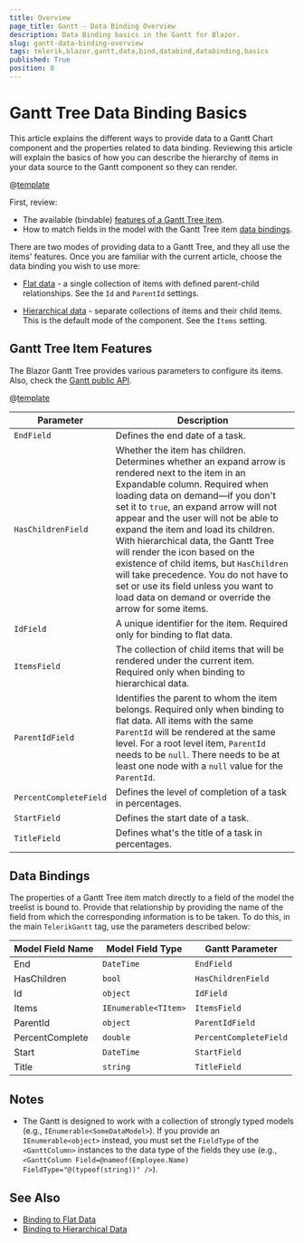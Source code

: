 ```yaml
---
title: Overview
page_title: Gantt - Data Binding Overview
description: Data Binding basics in the Gantt for Blazor.
slug: gantt-data-binding-overview
tags: telerik,blazor,gantt,data,bind,databind,databinding,basics
published: True
position: 0
---
```


# Gantt Tree Data Binding Basics

This article explains the different ways to provide data to a Gantt Chart component and the properties related to data binding. Reviewing this article will explain the basics of how you can describe the hierarchy of items in your data source to the Gantt component so they can render.

@[template](/_contentTemplates/common/general-info.md#valuebind-vs-databind-link)

First, review:

* The available (bindable) [features of a Gantt Tree item](#gantt-tree-item-features).
* How to match fields in the model with the Gantt Tree item [data bindings](#data-bindings).

There are two modes of providing data to a Gantt Tree, and they all use the items' features. Once you are familiar with the current article, choose the data binding you wish to use more:

* [Flat data](slug://gantt-data-binding-flat-data) - a single collection of items with defined parent-child relationships. See the `Id` and `ParentId` settings.

* [Hierarchical data](slug://gantt-data-binding-hierarchical-data) - separate collections of items and their child items. This is the default mode of the component. See the `Items` setting.

## Gantt Tree Item Features

The Blazor Gantt Tree provides various parameters to configure its items. Also, check the [Gantt public API](/blazor-ui/api/Telerik.Blazor.Components.TelerikGantt-1).

@[template](/_contentTemplates/common/parameters-table-styles.md#table-layout)

| Parameter | Description |
| --- | --- |
| `EndField` | Defines the end date of a task. |
| `HasChildrenField` | Whether the item has children. Determines whether an expand arrow is rendered next to the item in an Expandable column. Required when loading data on demand—if you don't set it to `true`, an expand arrow will not appear and the user will not be able to expand the item and load its children. With hierarchical data, the Gantt Tree will render the icon based on the existence of child items, but `HasChildren` will take precedence. You do not have to set or use its field unless you want to load data on demand or override the arrow for some items. |
| `IdField` | A unique identifier for the item. Required only for binding to flat data. |
| `ItemsField` | The collection of child items that will be rendered under the current item. Required only when binding to hierarchical data. |
| `ParentIdField` | Identifies the parent to whom the item belongs. Required only when binding to flat data. All items with the same `ParentId` will be rendered at the same level. For a root level item, `ParentId` needs to be `null`. There needs to be at least one node with a `null` value for the `ParentId`. |
| `PercentCompleteField` | Defines the level of completion of a task in percentages. |
| `StartField` | Defines the start date of a task. |
| `TitleField` | Defines what's the title of a task in percentages. |

## Data Bindings

The properties of a Gantt Tree item match directly to a field of the model the treelist is bound to. Provide that relationship by providing the name of the field from which the corresponding information is to be taken. To do this, in the main `TelerikGantt` tag, use the parameters described below:

| Model Field Name | Model Field Type | Gantt Parameter |
| --- | --- | --- |
| End | `DateTime` | `EndField` |
| HasChildren | `bool` | `HasChildrenField` |
| Id | `object` | `IdField`|
| Items | `IEnumerable<TItem>` | `ItemsField` |
| ParentId | `object` | `ParentIdField` |
| PercentComplete | `double` | `PercentCompleteField` |
| Start | `DateTime` | `StartField` |
| Title | `string` | `TitleField` |

## Notes

* The Gantt is designed to work with a collection of strongly typed models (e.g., `IEnumerable<SomeDataModel>`). If you provide an `IEnumerable<object>` instead, you must set the `FieldType` of the `<GanttColumn>` instances to the data type of the fields they use (e.g., `<GanttColumn Field=@nameof(Employee.Name) FieldType="@(typeof(string))" />`).


## See Also

  * [Binding to Flat Data](slug://gantt-data-binding-flat-data)
  * [Binding to Hierarchical Data](slug://gantt-data-binding-hierarchical-data)
  
